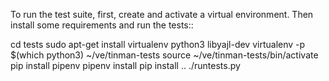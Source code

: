 To run the test suite, first, create and activate a virtual environment. Then
install some requirements and run the tests::

cd tests
sudo apt-get install virtualenv python3 libyajl-dev
virtualenv -p $(which python3) ~/ve/tinman-tests
source ~/ve/tinman-tests/bin/activate
pip install pipenv
pipenv install
pip install ..
./runtests.py

